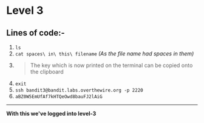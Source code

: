 # Level 3
## Lines of code:-
1. `ls`
2. `cat spaces\ in\ this\ filename` *(As the file name had spaces in them)*
3. > The key which is now printed on the terminal can be copied onto the clipboard
4. `exit`
5. `ssh bandit3@bandit.labs.overthewire.org -p 2220`
6. `aBZ0W5EmUfAf7kHTQeOwd8bauFJ2lAiG`
---
**With this we've logged into level-3**
